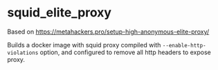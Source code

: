 # squid_elite_proxy

Based on https://metahackers.pro/setup-high-anonymous-elite-proxy/ 

Builds a docker image with squid proxy compiled with `--enable-http-violations` option, and configured to 
remove all http headers to expose proxy.

